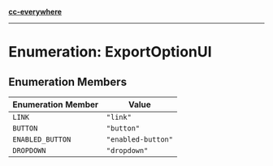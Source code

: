 [**cc-everywhere**](../../../../../index.md)

***

# Enumeration: ExportOptionUI

## Enumeration Members

| Enumeration Member | Value |
| ------ | ------ |
| `LINK` | `"link"` |
| `BUTTON` | `"button"` |
| `ENABLED_BUTTON` | `"enabled-button"` |
| `DROPDOWN` | `"dropdown"` |
